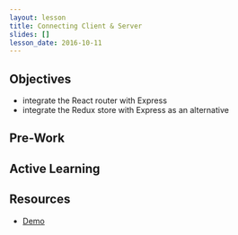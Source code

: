 ```yaml
---
layout: lesson
title: Connecting Client & Server
slides: []
lesson_date: 2016-10-11
---
```


## Objectives

- integrate the React router with Express
- integrate the Redux store with Express as an alternative

## Pre-Work

## Active Learning

## Resources
- [Demo](https://github.com/aybmab/express-redux-sample)
